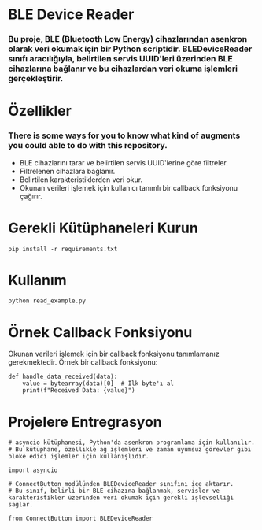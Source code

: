 # BLE Device Reader

### Bu proje, BLE (Bluetooth Low Energy) cihazlarından asenkron olarak veri okumak için bir Python scriptidir. BLEDeviceReader sınıfı aracılığıyla, belirtilen servis UUID'leri üzerinden BLE cihazlarına bağlanır ve bu cihazlardan veri okuma işlemleri gerçekleştirir.

# Özellikler

### There is some ways for you to know what kind of augments you could able to do with this repository.

- BLE cihazlarını tarar ve belirtilen servis UUID'lerine göre filtreler.
- Filtrelenen cihazlara bağlanır.
- Belirtilen karakteristiklerden veri okur.
- Okunan verileri işlemek için kullanıcı tanımlı bir callback fonksiyonu çağırır.

# Gerekli Kütüphaneleri Kurun

```
pip install -r requirements.txt
```

# Kullanım

```
python read_example.py
```

# Örnek Callback Fonksiyonu

Okunan verileri işlemek için bir callback fonksiyonu tanımlamanız gerekmektedir. Örnek bir callback fonksiyonu:

```
def handle_data_received(data):
    value = bytearray(data)[0]  # İlk byte'ı al
    print(f"Received Data: {value}")
```


# Projelere Entregrasyon
```
# asyncio kütüphanesi, Python'da asenkron programlama için kullanılır.
# Bu kütüphane, özellikle ağ işlemleri ve zaman uyumsuz görevler gibi bloke edici işlemler için kullanışlıdır.

import asyncio

# ConnectButton modülünden BLEDeviceReader sınıfını içe aktarır.
# Bu sınıf, belirli bir BLE cihazına bağlanmak, servisler ve karakteristikler üzerinden veri okumak için gerekli işlevselliği sağlar.

from ConnectButton import BLEDeviceReader
```